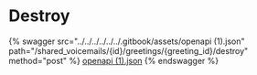 # Destroy

{% swagger src="../../../../../../.gitbook/assets/openapi (1).json" path="/shared_voicemails/{id}/greetings/{greeting_id}/destroy" method="post" %}
[openapi (1).json](<../../../../../../.gitbook/assets/openapi (1).json>)
{% endswagger %}
